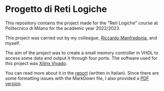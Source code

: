 # Progetto di Reti Logiche

This repository contains the project made for the "Reti Logiche" course at Politecnico di Milano for the academic year 2022/2023.

This project was carried out by my colleague, [Riccardo Manfredonia](https://github.com/manfroso), and myself.

The aim of the project was to create a small memory controller in VHDL to access some data and output it through four ports. The software used for this project was [Xilinx Vivado](https://www.xilinx.com/products/design-tools/vivado.html).

You can read more about it in the [report](REPORT.md) (written in Italian). Since there are some formatting issues with the MarkDown file, I also provided a [PDF version](REPORT.pdf).

